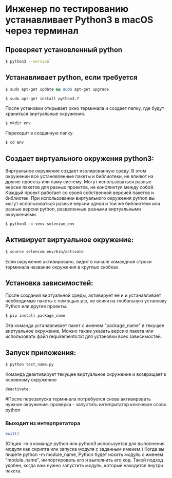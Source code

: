 # Инженер по тестированию устанавливает Python3 в macOS через терминал

## Проверяет установленный python
```sh
$ python3 --version`
```

## Устанавливает python, если требуется

```sh
$ sudo apt-get update && sudo apt-get upgrade
```

```sh
$ sudo apt-get install python3.7
```

После установки открывает окно терминала и создает папку, где будут храниться виртуальные окружения.

```sh
$ mkdir env
```

Переходит в созданную папку.

```sh
$ cd env
```

## Создает виртуального окружения python3:
Виртуальное окружение создает изолированную среду. 
В этом окружении все установленные пакеты и библиотеки, не влияют на другие проекты или саму систему. 
Могут использоваться разные версии пакетов для разных проектов, не конфликтуя между собой. 
Каждый проект работает со своей собственной версией пакетов и библиотек.
При использовании виртуального окружения python вы могут использоваться разные версии одной и той же библиотеки или разные версии python, разделенные разными виртуальными окружениями.

```sh
$ python3 -m venv selenium_env
```

## Активирует виртуальное окружение:

```sh
$ source selenium_env/bin/activate
```

Если окружение активировано, видит в начале командной строки терминала название окружения в круглых скобках. 

## Установка зависимостей:
После создания виртуальной среды,  активирует её и и устанавливает необходимые пакеты с помощью pip, не влияя на глобальную установку Python или другие проекты.

```sh
$ pip install package_name
```

Эта команда устанавливает пакет с именем "package_name" в текущее виртуальное окружение. 
Можно также указать версию пакета или использовать файл requirements.txt для установки всех зависимостей.

## Запуск приложения:

```sh
$ python test_name.py
```

Команда деактивирует текущее виртуальное окружение и возвращает к основному окружению

```sh
deactivate
```

#После перезапуска терминала потребуется снова активировать нужное окружение.
проверка - запустить интепритатор ключевое слово python

### Выходит из интерпретатора

```sh
exit() 
```

(Опция -m в команде python или python3 используется для выполнения модуля как скрипта или запуска модуля с заданным именем.)
Когда вы пишете python -m module_name, Python будет искать модуль с именем "module_name", импортировать его и выполнить его код. Такой подход удобен, когда вам нужно запустить модуль, который находится внутри пакета.
